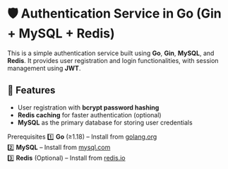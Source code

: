 # 🛡️ Authentication Service in Go (Gin + MySQL + Redis)

This is a simple authentication service built using **Go**, **Gin**, **MySQL**, and **Redis**. It provides user registration and login functionalities, with session management using **JWT**.

## 🚀 Features
- User registration with **bcrypt password hashing**
- **Redis caching** for faster authentication (optional)
- **MySQL** as the primary database for storing user credentials

Prerequisites
1️⃣ **Go** (≥1.18) – Install from [golang.org](https://go.dev/dl/)  
2️⃣ **MySQL** – Install from [mysql.com](https://dev.mysql.com/downloads/)  
3️⃣ **Redis** (Optional) – Install from [redis.io](https://redis.io/)  
